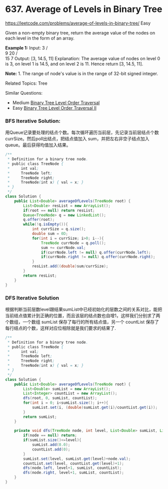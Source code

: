 # 637. Average of Levels in Binary Tree
<https://leetcode.com/problems/average-of-levels-in-binary-tree/>
Easy

Given a non-empty binary tree, return the average value of the nodes on each level in the form of an array.

**Example 1:**
    Input:
        3
    / \
    9  20
        /  \
    15   7
    Output: [3, 14.5, 11]
    Explanation:
    The average value of nodes on level 0 is 3,  on level 1 is 14.5, and on level 2 is 11. Hence return [3, 14.5, 11].

**Note:**
    1. The range of node's value is in the range of 32-bit signed integer.

Related Topics: Tree

Similar Questions: 
* Medium [Binary Tree Level Order Traversal](https://leetcode.com/problems/binary-tree-level-order-traversal/)
* Easy [Binary Tree Level Order Traversal II](https://leetcode.com/problems/binary-tree-level-order-traversal-ii/)


### BFS Iterative Solution: 
用Queue记录要处理的结点个数。每次循环遍历当前层，先记录当前层结点个数 currSize。然后poll出结点，把结点值加入 sum，并把左右非空子结点加入queue。最后获得均值加入结果。

```java
/**
 * Definition for a binary tree node.
 * public class TreeNode {
 *     int val;
 *     TreeNode left;
 *     TreeNode right;
 *     TreeNode(int x) { val = x; }
 * }
 */
class Solution {
    public List<Double> averageOfLevels(TreeNode root) {
        List<Double> resList = new ArrayList();
        if(root == null) return resList;
        Queue<TreeNode> q = new LinkedList();
        q.offer(root);
        while(!q.isEmpty()){
            int currSize = q.size();
            double sum = 0D;
            for(int i = currSize; i>0; i--){
                TreeNode currNode = q.poll();
                sum += currNode.val;
                if(currNode.left != null) q.offer(currNode.left);
                if(currNode.right != null) q.offer(currNode.right);
            }
            resList.add((double)sum/currSize);
        }
        return resList;
    }
}
```

### DFS Iterative Solution
根据判断当前层数level跟结果sumList中已经初始化的层数之间的关系对比，能把当前结点值累计到正确的位置，而且该层的结点数也自增1，这样我们分别求了两个数组，一个数组 sumList 保存了每行的所有结点值，另一个 countList 保存了每行结点的个数，这样对应位相除就是我们要求的结果了.
```java
/**
 * Definition for a binary tree node.
 * public class TreeNode {
 *     int val;
 *     TreeNode left;
 *     TreeNode right;
 *     TreeNode(int x) { val = x; }
 * }
 */
class Solution {
    public List<Double> averageOfLevels(TreeNode root) {
        List<Double> sumList = new ArrayList();
        List<Integer> countList = new ArrayList();
        dfs(root, 0, sumList, countList);
        for(int i = 0; i<sumList.size(); i++){
            sumList.set(i, (double)sumList.get(i)/countList.get(i));
        }
        return sumList;
    }
    
    private void dfs(TreeNode node, int level, List<Double> sumList, List<Integer> countList){
        if(node == null) return;
        if(sumList.size()<=level){
            sumList.add(0.0);
            countList.add(0);
        }
        sumList.set(level, sumList.get(level)+node.val);
        countList.set(level, countList.get(level)+1);
        dfs(node.left, level+1, sumList, countList);
        dfs(node.right, level+1, sumList, countList);
    }
}
```